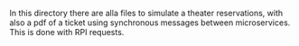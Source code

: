 In this directory there are alla files to simulate a theater reservations, with also a pdf of a ticket using synchronous messages between microservices. 
This is done with RPI requests.
